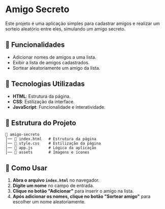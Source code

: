 # Amigo Secreto

Este projeto é uma aplicação simples para cadastrar amigos e realizar um sorteio aleatório entre eles, simulando um amigo secreto.

## 📌 Funcionalidades
- Adicionar nomes de amigos a uma lista.
- Exibir a lista de amigos cadastrados.
- Sortear aleatoriamente um amigo da lista.

## 🚀 Tecnologias Utilizadas
- **HTML**: Estrutura da página.
- **CSS**: Estilização da interface.
- **JavaScript**: Funcionalidade e interatividade.

## 📂 Estrutura do Projeto
```
📁 amigo-secreto
│── 📄 index.html   # Estrutura da página
│── 📄 style.css    # Estilização da página
│── 📄 app.js       # Lógica da aplicação
│── 📁 assets       # Imagens e ícones
```

## 🎯 Como Usar
1. **Abra o arquivo `index.html`** no navegador.
2. **Digite um nome** no campo de entrada.
3. **Clique no botão "Adicionar"** para inserir o amigo na lista.
4. **Após adicionar os nomes, clique no botão "Sortear amigo"** para escolher um nome aleatoriamente.
